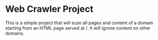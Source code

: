 # Web Crawler Project

This is a simple project that will scan all pages and content of a domain starting from an HTML page served
at /. It will ignore content on other domains.